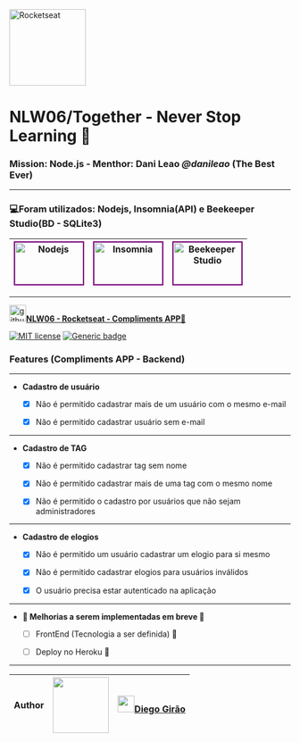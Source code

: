  <img src = "https://lh3.googleusercontent.com/proxy/i4hfpXgiZwvnmuhp-tSYPGqWXKMrK1J3KM3z4yjorX6knhNlQe0rWcwdAwOpiCq19GefQ-g2PKh9guM5Ly8zSv6NTbiyj3gXV1Prk7tUo6wnb2QRCrw" title="Rocketseat" width="137" height="">

# **NLW06/Together - Never Stop Learning 🚀**

### **Mission: Node.js - Menthor**: Dani Leao *@danileao* (The Best Ever)
---
### **💻Foram utilizados: Nodejs, Insomnia(API) e Beekeeper Studio(BD - SQLite3)**


<img src = "https://nodejs.org/static/images/logo.svg" title="Nodejs" width="122" height="75" style="border:2px solid purple"> | <img src = "https://insomnia.rest/images/insomnia-logo.svg" title="Insomnia" width="122" height="75" style="border:2px solid purple"> | <img src = "https://docs.beekeeperstudio.io/bk-logo-yellow-icon.svg" title="Beekeeper Studio" width="122" height="75"  style="border:2px solid purple">
---|---|---
---
[<img src = "https://github.githubassets.com/images/modules/logos_page/Octocat.png" title="github.com/Diego-Girao/NLW06" width="30">**NLW06 - Rocketseat - Compliments APP🚀**](https://github.com/Diego-Girao/NLW06)


[![MIT license](https://img.shields.io/badge/License-MIT-blue.svg)](https://lbesson.mit-license.org/)
[![Generic badge](https://img.shields.io/badge/NWL06/Together-SUCCESS-<COLOR>.svg)](https://shields.io/)



### Features (Compliments APP - Backend)
---
- **Cadastro de usuário**

   - [x] Não é permitido cadastrar mais de um usuário com o mesmo e-mail
    
   - [x] Não é permitido cadastrar usuário sem e-mail
---

- **Cadastro de TAG**

   - [x] Não é permitido cadastrar tag sem nome

   - [x] Não é permitido cadastrar mais de uma tag com o mesmo nome

   - [x] Não é permitido o cadastro por usuários que não sejam administradores
---
- **Cadastro de elogios**

   - [X] Não é permitido um usuário cadastrar um elogio para si mesmo

   - [X] Não é permitido cadastrar elogios para usuários inválidos

   - [X] O usuário precisa estar autenticado na aplicação
---
- **🚧 Melhorias a serem implementadas em breve 🚧**

   - [ ] FrontEnd (Tecnologia a ser definida) 🚧

   - [ ] Deploy no Heroku 🚧

---


**Author** | <img src = "https://avatars.githubusercontent.com/u/70491871?v=4" width="100"> | [<img src = "https://github.githubassets.com/images/modules/logos_page/Octocat.png" width="30">**Diego Girão**](https://github.com/Diego-Girao)
----------|-----------|------




<!-- 
<img src = "https://i.ytimg.com/vi/ITd6G5p3u-c/maxresdefault_live.jpg" title="NLW06 - Rocketseat" width="300"> -->




